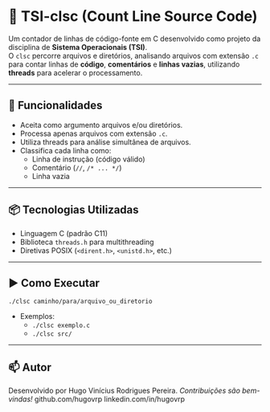 # 🧮 TSI-clsc (Count Line Source Code)

Um contador de linhas de código-fonte em C desenvolvido como projeto da disciplina de **Sistema Operacionais (TSI)**.  
O `clsc` percorre arquivos e diretórios, analisando arquivos com extensão `.c` para contar linhas de **código**, **comentários** e **linhas vazias**, utilizando **threads** para acelerar o processamento.

---

## 🚀 Funcionalidades

- Aceita como argumento arquivos e/ou diretórios.
- Processa apenas arquivos com extensão `.c`.
- Utiliza threads para análise simultânea de arquivos.
- Classifica cada linha como:
  - Linha de instrução (código válido)
  - Comentário (`//`, `/* ... */`)
  - Linha vazia

---

## 📦 Tecnologias Utilizadas

- Linguagem C (padrão C11)
- Biblioteca `threads.h` para multithreading
- Diretivas POSIX (`<dirent.h>`, `<unistd.h>`, etc.)

---

## ▶️ Como Executar

`./clsc caminho/para/arquivo_ou_diretorio`

- Exemplos:
  - `./clsc exemplo.c`
  - `./clsc src/`

--- 

## 📫 Autor

Desenvolvido por Hugo Vinícius Rodrigues Pereira. *Contribuições são bem-vindas!*
github.com/hugovrp
linkedin.com/in/hugovrp





